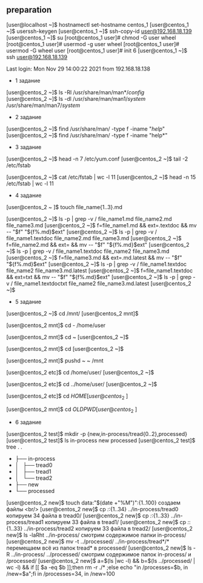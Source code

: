 preparation
----
[user@localhost ~]$ hostnamectl set-hostname centos_1
[user@centos_1 ~]$ userssh-keygen 
[user@centos_1 ~]$ ssh-copy-id user@192.168.18.139
[user@centos_1 ~]$ su
[root@centos_1 user]# chmod -G user wheel
[root@centos_1 user]# usermod -g user wheel
[root@centos_1 user]# usermod -G wheel user
[root@centos_1 user]# init 6
[user@centos_1 ~]$ ssh user@192.168.18.139

Last login: Mon Nov 29 14:00:22 2021 from 192.168.18.138


- 1 задание

[user@centos_2 ~]$ ls -Rl /usr/share/man/man*/*config*  
[user@centos_2 ~]$ ls -dl /usr/share/man/man1/*system* /usr/share/man/man7/*system*

- 2 задание

[user@centos_2 ~]$ find /usr/share/man/ -type f -iname "*help*"
[user@centos_2 ~]$ find /usr/share/man/ -type f -iname "help*"

- 3 задание

[user@centos_2 ~]$ head -n 7 /etc/yum.conf
[user@centos_2 ~]$ tail -2  /etc/fstab

[user@centos_2 ~]$ cat /etc/fstab | wc -l
11
[user@centos_2 ~]$ head -n 15 /etc/fstab | wc -l
11

- 4 задание

[user@centos_2 ~ ]$ touch file_name{1..3}.md

[user@centos_2 ~]$ ls -p | grep -v /
file_name1.md
file_name2.md
file_name3.md
[user@centos_2 ~]$ f=file_name1.md && ext=.textdoc && mv -- "$f" "${f%.md}$ext"
[user@centos_2 ~]$ ls -p | grep -v /
file_name1.textdoc
file_name2.md
file_name3.md
[user@centos_2 ~]$ f=file_name2.md && ext= && mv -- "$f" "${f%.md}$ext"
[user@centos_2 ~]$ ls -p | grep -v /
file_name1.textdoc
file_name2
file_name3.md
[user@centos_2 ~]$ f=file_name3.md && ext=.md.latest && mv -- "$f" "${f%.md}$ext"
[user@centos_2 ~]$ ls -p | grep -v /
file_name1.textdoc
file_name2
file_name3.md.latest
[user@centos_2 ~]$ f=file_name1.textdoc && ext=txt && mv -- "$f" "${f%.md}$ext"
[user@centos_2 ~]$ ls -p | grep -v /
file_name1.textdoctxt
file_name2
file_name3.md.latest
[user@centos_2 ~]$ 

- 5 задание

[user@centos_2 ~]$ cd /mnt/
[user@centos_2 mnt]$
>>>>>>>>>>>>>
[user@centos_2 mnt]$ cd -
/home/user
>>>>>>>>>>>>>
[user@centos_2 mnt]$ cd ~
[user@centos_2 ~]$
>>>>>>>>>>>>>
[user@centos_2 mnt]$ cd
[user@centos_2 ~]$
>>>>>>>>>>>>>
[user@centos_2 mnt]$ pushd ~
~ /mnt
>>>>>>>>>>>>>
[user@centos_2 etc]$ cd /home/user/
[user@centos_2 ~]$ 
>>>>>>>>>>>>>
[user@centos_2 etc]$ cd ../home/user/
[user@centos_2 ~]$
>>>>>>>>>>>>>
[user@centos_2 etc]$ cd $HOME
[user@centos_2 ~]$
>>>>>>>>>>>>>>>
[user@centos_2 mnt]$ cd $OLDPWD
[user@centos_2 ~]$

- 6 задание

[user@centos_2 test]$ mkdir -p {new,in-process/tread{0..2},processed}
[user@centos_2 test]$ ls
in-process  new  processed
[user@centos_2 test]$ tree .
.
- ├── in-process
- │   ├── tread0
- │   ├── tread1
- │   └── tread2
- ├── new
- └── processed

[user@centos_2 new]$ touch data:"$(date +"%M")":{1..100}   создаем файлы <br/>
[user@centos_2 new]$ cp *:*:{1..34} ../in-process/tread0   копируем 34 файла в tread0/
[user@centos_2 new]$ cp *:*:{1..33} ../in-process/tread1   копируем 33 файла в tread1/
[user@centos_2 new]$ cp *:*:{1..33} ../in-process/tread2   копируем 33 файла в tread2/
[user@centos_2 new]$ ls -laRht ../in-process/              смотрим содержимое папки in-process/
[user@centos_2 new]$ mv -t ../processed/ ../in-process/tread*/*    перемещаем всё из папок tread* в processed/
[user@centos_2 new]$ ls -R ../in-process/ ../processed/             смотрим содержимое папок in-process/ и /processed/
[user@centos_2 new]$ a=$(ls |wc -l) && b=$(ls ../processed/ | wc -l) && if [[ $a -eq $b ]];then rm -r ./* ;else echo "in /processes=$b, in /new=$a";fi 
in /processes=34, in /new=100

